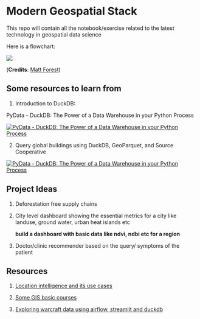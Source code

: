 # Modern Geospatial Stack

This repo will contain all the notebook/exercise related to the latest technology in geospatial data science

Here is a flowchart:

![](https://media.licdn.com/dms/image/D4E22AQE1Pqz5dVMVKw/feedshare-shrink_1280/0/1696364106973?e=1716422400&v=beta&t=qcHPLZ24echO9ZLevMRuV71GTn8EzBI49Nbgatj4-E4)

(**Credits**: [Matt Forest](https://www.linkedin.com/in/mbforr/))

## Some resources to learn from 
1. Introduction to DuckDB:

  PyData - DuckDB: The Power of a Data Warehouse in your Python Process

 [![PyData - DuckDB: The Power of a Data Warehouse in your Python Process](https://img.youtube.com/vi/q_SKaOeRiOI/0.jpg)](https://www.youtube.com/watch?v=q_SKaOeRiOI)

2. Query global buildings using DuckDB, GeoParquet, and Source Cooperative
   
  [![PyData - DuckDB: The Power of a Data Warehouse in your Python Process](https://img.youtube.com/vi/gDvDo0oNtmw/0.jpg)](https://www.youtube.com/watch?v=gDvDo0oNtmw)


## Project Ideas
1. Deforestation free supply chains
2. City level dashboard showing the essential metrics for a city like landuse, ground water, urban heat islands etc

   **build a dashboard with basic data like ndvi, ndbi etc for a region**

3. Doctor/clinic recommender based on the query/ symptoms of the patient

## Resources
1. [Location intelligence and its use cases](https://www.safegraph.com/guides/location-intelligence)

2. [Some GIS basic courses](https://www.linkedin.com/posts/ankur-s-803497126_climatecareers-geospatial-climatetech-activity-7188539655204589568-ANAO?utm_source=share&utm_medium=member_android)

3. [Exploring warcraft data using airflow, streamlit and duckdb](https://blog.det.life/exploring-starcraft-2-data-with-airflow-duckdb-and-streamlit-7c0ad79f9ca6)